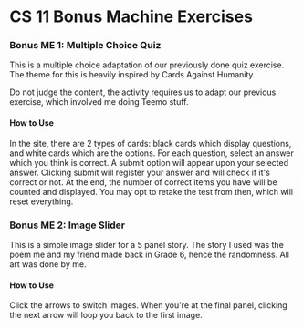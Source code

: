 # CS 11 Bonus Machine Exercises

### Bonus ME 1: Multiple Choice Quiz

This is a multiple choice adaptation of our previously done quiz exercise. The theme for this is heavily inspired by Cards Against Humanity.

Do not judge the content, the activity requires us to adapt our previous exercise, which involved me doing Teemo stuff.

#### How to Use

In the site, there are 2 types of cards: black cards which display questions, and white cards which are the options. For each question, select an answer which you think is correct. A submit option will appear upon your selected answer. Clicking submit will register your answer and will check if it's correct or not. At the end, the number of correct items you have will be counted and displayed. You may opt to retake the test from then, which will reset everything.

### Bonus ME 2: Image Slider

This is a simple image slider for a 5 panel story. The story I used was the poem me and  my friend made back in Grade 6, hence the randomness. All art was done by me.

#### How to Use

Click the arrows to switch images. When you're at the final panel, clicking the next arrow will loop you back to the first image.